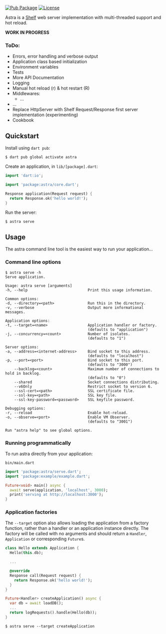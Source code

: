 [![Pub Package](https://img.shields.io/pub/v/astra.svg)](https://pub.dev/packages/astra)
[![License](https://img.shields.io/badge/License-MIT-blue.svg)](LICENSE)

Astra is a [Shelf][shelf] web server implementation with multi-threaded support and hot reload.

**WORK IN PROGRESS**

### ToDo:
- Errors, error handling and verbose output
- Application class based initialization
- Environment variables
- Tests
- More API Documentation
- Logging
- Manual hot reload (r) & hot restart (R)
- Middlewares:
  - ...
- ...
- Replace HttpServer with Shelf Request/Response first server implementation (experimenting)
- Cookbook

## Quickstart

Install using `dart pub`:

```console
$ dart pub global activate astra
```

Create an application, in `lib/[package].dart`:

```dart
import 'dart:io';

import 'package:astra/core.dart';

Response application(Request request) {
  return Response.ok('hello world!');
}
```

Run the server:

```console
$ astra serve
```

## Usage

The astra command line tool is the easiest way to run your application...

### Command line options

```console
$ astra serve -h
Serve application.

Usage: astra serve [arguments]
-h, --help                           Print this usage information.

Common options:
-d, --directory=<path>               Run this in the directory.
-v, --verbose                        Output more informational messages.

Application options:
-t, --target=<name>                  Application handler or factory.
                                     (defaults to "application")
-j, --concurrency=<count>            Number of isolates.
                                     (defaults to "1")

Server options:
-a, --address=<internet-address>     Bind socket to this address.
                                     (defaults to "localhost")
-p, --port=<port>                    Bind socket to this port.
                                     (defaults to "3000")
    --backlog=<count>                Maximum number of connections to hold in backlog.
                                     (defaults to "0")
    --shared                         Socket connections distributing.
    --v6Only                         Restrict socket to version 6.
    --ssl-cert=<path>                SSL certificate file.
    --ssl-key=<path>                 SSL key file.
    --ssl-key-password=<password>    SSL keyfile password.

Debugging options:
-r, --reload                         Enable hot-reload.
-o, --observe=<port>                 Enable VM Observer.
                                     (defaults to "3001")

Run "astra help" to see global options.
```

### Running programmatically

To run astra directly from your application:

`bin/main.dart`

```dart
import 'package:astra/serve.dart';
import 'package:example/example.dart';

Future<void> main() async {
  await serve(application, 'localhost', 3000);
  print('serving at http://localhost:3000');
}
```

### Application factories

The `--target` option also allows loading the application from a factory
function, rather than a handler or an application instance directly.
The factory will be called with no arguments and should return a `Handler`,
`Application` or corresponding `Future`s.

```dart
class Hello extends Application {
  Hello(this.db);

  ...

  @override
  Response call(Request request) {
    return Response.ok('hello world!');
  }
}

Future<Handler> createApplication() async {
  var db = await loadDB();
  ...
  return logRequests().handle(Hello(db));
}
```

```console
$ astra serve --target createApplication
```

[shelf]: https://pub.dev/packages/shelf
[path]: https://dart.dev/tools/pub/cmd/pub-global#running-a-script-from-your-path
